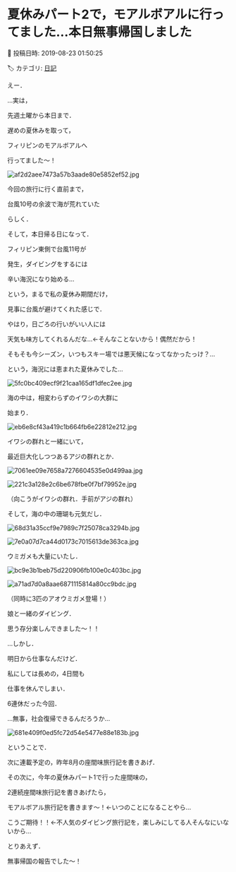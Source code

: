# 夏休みパート2で，モアルボアルに行ってました…本日無事帰国しました

📅 投稿日時: 2019-08-23 01:50:25

🏷️ カテゴリ: [日記](cc4b5682fb7b8b144980957a978653fb0.md)

えー．





…実は，


先週土曜から本日まで．


遅めの夏休みを取って，


フィリピンのモアルボアルへ


行ってました～！




![af2d2aee7473a57b3aade80e5852ef52.jpg](images/af2d2aee7473a57b3aade80e5852ef52.jpg)







今回の旅行に行く直前まで，


台風10号の余波で海が荒れていた


らしく．





そして，本日帰る日になって．


フィリピン東側で台風11号が


発生，ダイビングをするには


辛い海況になり始める…





という，まるで私の夏休み期間だけ，


見事に台風が避けてくれた感じで．





やはり，日ごろの行いがいい人には


天気も味方してくれるんだな…←そんなことないから！偶然だから！


そもそも今シーズン，いつもスキー場では悪天候になってなかったっけ？…


という，海況には恵まれた夏休みでした…




![5fc0bc409ecf9f21caa165df1dfec2ee.jpg](images/5fc0bc409ecf9f21caa165df1dfec2ee.jpg)







海の中は，相変わらずのイワシの大群に


始まり．




![eb6e8cf43a419c1b664fb6e22812e212.jpg](images/eb6e8cf43a419c1b664fb6e22812e212.jpg)




イワシの群れと一緒にいて，


最近巨大化しつつあるアジの群れとか．




![7061ee09e7658a7276604535e0d499aa.jpg](images/7061ee09e7658a7276604535e0d499aa.jpg)









![221c3a128e2c6be678fbe0f7bf79952e.jpg](images/221c3a128e2c6be678fbe0f7bf79952e.jpg)




（向こうがイワシの群れ．手前がアジの群れ）





そして，海の中の珊瑚も元気だし．




![68d31a35ccf9e7989c7f25078ca3294b.jpg](images/68d31a35ccf9e7989c7f25078ca3294b.jpg)









![7e0a07d7ca44d0173c7015613de363ca.jpg](images/7e0a07d7ca44d0173c7015613de363ca.jpg)




ウミガメも大量にいたし．




![bc9e3b1beb75d220906fb100e0c403bc.jpg](images/bc9e3b1beb75d220906fb100e0c403bc.jpg)









![a71ad7d0a8aae6871115814a80cc9bdc.jpg](images/a71ad7d0a8aae6871115814a80cc9bdc.jpg)




（同時に3匹のアオウミガメ登場！）





娘と一緒のダイビング．


思う存分楽しんできました～！！





…しかし．


明日から仕事なんだけど．


私にしては長めの，4日間も


仕事を休んでしまい．


6連休だった今回．





…無事，社会復帰できるんだろうか…




![681e409f0ed5fc72d54e5477e88e183b.jpg](images/681e409f0ed5fc72d54e5477e88e183b.jpg)







ということで．


次に連載予定の，昨年8月の座間味旅行記を書きあげ．


その次に，今年の夏休みパート1で行った座間味の，


2連続座間味旅行記を書きあげたら，


モアルボアル旅行記を書きます～！←いつのことになることやら…





こうご期待！！←不人気のダイビング旅行記を，楽しみにしてる人そんなにいないから…





とりあえず．


無事帰国の報告でした～！
